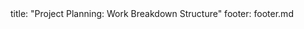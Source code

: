 <frontmatter>
title: "Project Planning: Work Breakdown Structure"
footer: footer.md
</frontmatter>

<include src="navbar.md" boilerplate />

<include src="unit-inPage-asFlat.md" boilerplate />